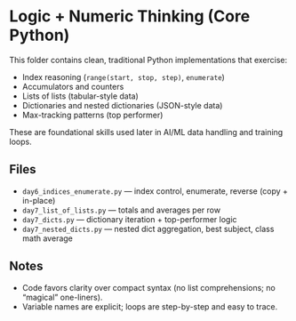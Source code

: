 # Logic + Numeric Thinking (Core Python)

This folder contains clean, traditional Python implementations that exercise:
- Index reasoning (`range(start, stop, step)`, `enumerate`)
- Accumulators and counters
- Lists of lists (tabular-style data)
- Dictionaries and nested dictionaries (JSON-style data)
- Max-tracking patterns (top performer)

These are foundational skills used later in AI/ML data handling and training loops.

## Files
- `day6_indices_enumerate.py` — index control, enumerate, reverse (copy + in-place)
- `day7_list_of_lists.py` — totals and averages per row
- `day7_dicts.py` — dictionary iteration + top-performer logic
- `day7_nested_dicts.py` — nested dict aggregation, best subject, class math average

## Notes
- Code favors clarity over compact syntax (no list comprehensions; no “magical” one-liners).
- Variable names are explicit; loops are step-by-step and easy to trace.